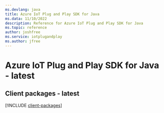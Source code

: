 ```yaml
---
ms.devlang: java
title: Azure IoT Plug and Play SDK for Java
ms.data: 11/10/2022
description: Reference for Azure IoT Plug and Play SDK for Java
ms.topic: reference
author: joshfree
ms.service: iotplugandplay
ms.author: jfree
---
```

# Azure IoT Plug and Play SDK for Java - latest

## Client packages - latest
[!INCLUDE [client-packages](iot-plug-and-play-client-index.md)]